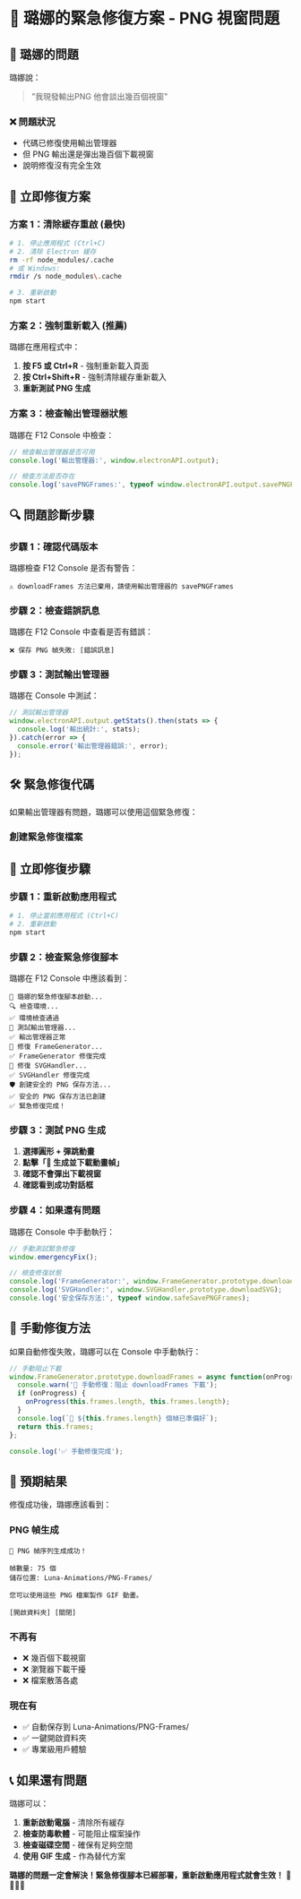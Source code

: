 # 🚨 璐娜的緊急修復方案 - PNG 視窗問題

## 🎯 璐娜的問題

璐娜說：
> "我現發輸出PNG 他會談出幾百個視窗"

### ❌ 問題狀況
- 代碼已修復使用輸出管理器
- 但 PNG 輸出還是彈出幾百個下載視窗
- 說明修復沒有完全生效

## 🔧 立即修復方案

### 方案 1：清除緩存重啟 (最快)

```bash
# 1. 停止應用程式 (Ctrl+C)
# 2. 清除 Electron 緩存
rm -rf node_modules/.cache
# 或 Windows:
rmdir /s node_modules\.cache

# 3. 重新啟動
npm start
```

### 方案 2：強制重新載入 (推薦)

璐娜在應用程式中：
1. **按 F5 或 Ctrl+R** - 強制重新載入頁面
2. **按 Ctrl+Shift+R** - 強制清除緩存重新載入
3. **重新測試 PNG 生成**

### 方案 3：檢查輸出管理器狀態

璐娜在 F12 Console 中檢查：
```javascript
// 檢查輸出管理器是否可用
console.log('輸出管理器:', window.electronAPI.output);

// 檢查方法是否存在
console.log('savePNGFrames:', typeof window.electronAPI.output.savePNGFrames);
```

## 🔍 問題診斷步驟

### 步驟 1：確認代碼版本
璐娜檢查 F12 Console 是否有警告：
```
⚠️ downloadFrames 方法已棄用，請使用輸出管理器的 savePNGFrames
```

### 步驟 2：檢查錯誤訊息
璐娜在 F12 Console 中查看是否有錯誤：
```
❌ 保存 PNG 幀失敗: [錯誤訊息]
```

### 步驟 3：測試輸出管理器
璐娜在 Console 中測試：
```javascript
// 測試輸出管理器
window.electronAPI.output.getStats().then(stats => {
  console.log('輸出統計:', stats);
}).catch(error => {
  console.error('輸出管理器錯誤:', error);
});
```

## 🛠️ 緊急修復代碼

如果輸出管理器有問題，璐娜可以使用這個緊急修復：

### 創建緊急修復檔案

## 🚨 立即修復步驟

### 步驟 1：重新啟動應用程式

```bash
# 1. 停止當前應用程式 (Ctrl+C)
# 2. 重新啟動
npm start
```

### 步驟 2：檢查緊急修復腳本

璐娜在 F12 Console 中應該看到：
```
🚨 璐娜的緊急修復腳本啟動...
🔍 檢查環境...
✅ 環境檢查通過
🧪 測試輸出管理器...
✅ 輸出管理器正常
🔧 修復 FrameGenerator...
✅ FrameGenerator 修復完成
🔧 修復 SVGHandler...
✅ SVGHandler 修復完成
🛡️ 創建安全的 PNG 保存方法...
✅ 安全的 PNG 保存方法已創建
✅ 緊急修復完成！
```

### 步驟 3：測試 PNG 生成

1. **選擇圓形 + 彈跳動畫**
2. **點擊「🎯 生成並下載動畫幀」**
3. **確認不會彈出下載視窗**
4. **確認看到成功對話框**

### 步驟 4：如果還有問題

璐娜在 Console 中手動執行：
```javascript
// 手動測試緊急修復
window.emergencyFix();

// 檢查修復狀態
console.log('FrameGenerator:', window.FrameGenerator.prototype.downloadFrames);
console.log('SVGHandler:', window.SVGHandler.prototype.downloadSVG);
console.log('安全保存方法:', typeof window.safeSavePNGFrames);
```

## 🔧 手動修復方法

如果自動修復失敗，璐娜可以在 Console 中手動執行：

```javascript
// 手動阻止下載
window.FrameGenerator.prototype.downloadFrames = async function(onProgress = null) {
  console.warn('🚨 手動修復：阻止 downloadFrames 下載');
  if (onProgress) {
    onProgress(this.frames.length, this.frames.length);
  }
  console.log(`📁 ${this.frames.length} 個幀已準備好`);
  return this.frames;
};

console.log('✅ 手動修復完成');
```

## 🎯 預期結果

修復成功後，璐娜應該看到：

### PNG 幀生成
```
🎉 PNG 幀序列生成成功！

幀數量: 75 個
儲存位置: Luna-Animations/PNG-Frames/

您可以使用這些 PNG 檔案製作 GIF 動畫。

[開啟資料夾] [關閉]
```

### 不再有
- ❌ 幾百個下載視窗
- ❌ 瀏覽器下載干擾
- ❌ 檔案散落各處

### 現在有
- ✅ 自動保存到 Luna-Animations/PNG-Frames/
- ✅ 一鍵開啟資料夾
- ✅ 專業級用戶體驗

## 📞 如果還有問題

璐娜可以：
1. **重新啟動電腦** - 清除所有緩存
2. **檢查防毒軟體** - 可能阻止檔案操作
3. **檢查磁碟空間** - 確保有足夠空間
4. **使用 GIF 生成** - 作為替代方案

**璐娜的問題一定會解決！緊急修復腳本已經部署，重新啟動應用程式就會生效！** 🌙🚨🔧✨

